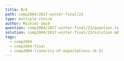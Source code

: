 ```yaml
---
title: N/A
path: comp2804/2017-winter-final/23
type: multiple-choice
author: Michiel Smid
question: comp2804/2017-winter-final/23/question.ts
solution: comp2804/2017-winter-final/23/solution.md
tags:
  - comp2804
  - comp2804-final
  - comp2804-linearity-of-expectations-(6.5)
---
```

